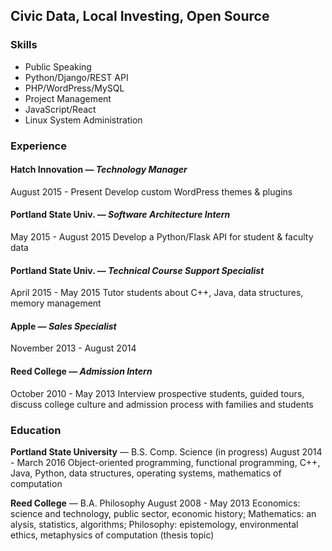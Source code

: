## Civic Data, Local Investing, Open Source



### Skills

- Public Speaking
- Python/Django/REST API
- PHP/WordPress/MySQL
- Project Management
- JavaScript/React
- Linux System Administration

### Experience

#### **Hatch Innovation** — *Technology Manager*August 2015 - PresentDevelop custom WordPress themes & plugins
#### **Portland State Univ.** — *Software Architecture Intern*May 2015 - August 2015Develop a Python/Flask API for student & faculty data
#### **Portland State Univ.** — *Technical Course Support Specialist*April 2015 - May 2015Tutor students about C++, Java, data structures, memory management
#### **Apple** — *Sales Specialist*
November 2013 - August 2014

#### **Reed College** — *Admission Intern*October 2010 - May 2013Interview prospective students, guided tours, discuss college culture and admission process with families and students

### Education

**Portland State University**  —  B.S. Comp. Science (in progress)August 2014 - March 2016Object-oriented programming, functional programming, C++, Java, Python, data structures, operating systems, mathematics of computation
**Reed College**  —  B.A. PhilosophyAugust 2008 - May 2013Economics: science and technology, public sector, economic history; Mathematics: an alysis, statistics, algorithms;  Philosophy: epistemology, environmental ethics, metaphysics of computation (thesis topic)
